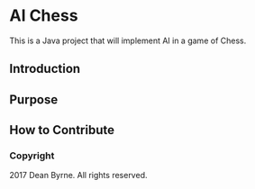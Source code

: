 # AI Chess

This is a Java project that will implement AI in a game of Chess.

## Introduction

## Purpose

## How to Contribute

### Copyright

2017 Dean Byrne. All rights reserved.